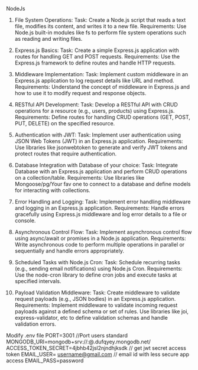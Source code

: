 NodeJs
1. File System Operations:
Task: Create a Node.js script that reads a text file, modifies its content, and writes it to a new file.
Requirements: Use Node.js built-in modules like fs to perform file system operations such as reading and writing files.

2. Express.js Basics:
Task: Create a simple Express.js application with routes for handling GET and POST requests.
Requirements: Use the Express.js framework to define routes and handle HTTP requests.

3. Middleware Implementation:
Task: Implement custom middleware in an Express.js application to log request details like URL and method.
Requirements: Understand the concept of middleware in Express.js and how to use it to modify request and response objects.

4. RESTful API Development:
Task: Develop a RESTful API with CRUD operations for a resource (e.g., users, products) using Express.js.
Requirements: Define routes for handling CRUD operations (GET, POST, PUT, DELETE) on the specified resource.

5. Authentication with JWT:
Task: Implement user authentication using JSON Web Tokens (JWT) in an Express.js application.
Requirements: Use libraries like jsonwebtoken to generate and verify JWT tokens and protect routes that require authentication.

6. Database Integration with Database of your choice:
Task: Integrate Database with an Express.js application and perform CRUD operations on a collection/table.
Requirements: Use libraries like Mongoose/pg/Your fav one to connect to a database and define models for interacting with collections.

7. Error Handling and Logging:
Task: Implement error handling middleware and logging in an Express.js application.
Requirements: Handle errors gracefully using Express.js middleware and log error details to a file or console.

 8. Asynchronous Control Flow:
Task: Implement asynchronous control flow using async/await or promises in a Node.js application.
Requirements: Write asynchronous code to perform multiple operations in parallel or sequentially and handle errors appropriately.

9. Scheduled Tasks with Node.js Cron:
Task: Schedule recurring tasks (e.g., sending email notifications) using Node.js Cron.
Requirements: Use the node-cron library to define cron jobs and execute tasks at specified intervals.

10. Payload Validation Middleware:
Task: Create middleware to validate request payloads (e.g., JSON bodies) in an Express.js application.
Requirements: Implement middleware to validate incoming request payloads against a defined schema or set of rules. Use libraries like joi, express-validator, etc to define validation schemas and handle validation errors.


Modify .env file
PORT=3001 //Port users standard
MONGODB_URI=mongodb+srv://<username>:<password>@<mongodbname>.dufqyey.mongodb.net/
ACCESS_TOKEN_SECRET=4jbhb42jsl2njndhjksdk  // get jwt secret access token
EMAIL_USER= username@gmail.com // email id with less secure app access
EMAIL_PASS=password
